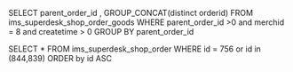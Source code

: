 


SELECT parent_order_id , GROUP_CONCAT(distinct orderid) 
FROM ims_superdesk_shop_order_goods 
WHERE 
parent_order_id >0 
and merchid = 8
and createtime > 0
GROUP BY parent_order_id



SELECT * FROM ims_superdesk_shop_order 
WHERE id = 756 
or id in (844,839)
ORDER by id ASC